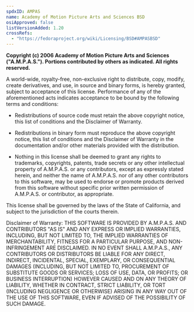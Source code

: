 ```yaml
---
spdxID: AMPAS
name: Academy of Motion Picture Arts and Sciences BSD
osiApproved: false
listVersionAdded: 1.20
crossRefs: 
  - "https://fedoraproject.org/wiki/Licensing/BSD#AMPASBSD"
---
```


**Copyright (c) 2006 Academy of Motion Picture Arts and Sciences ("A.M.P.A.S."). Portions contributed by others as indicated. All rights reserved.**

A world-wide, royalty-free, non-exclusive right to distribute, copy, modify, create derivatives, and use, in source and binary forms, is hereby granted, subject to acceptance of this license. Performance of any of the aforementioned acts indicates acceptance to be bound by the following terms and conditions:

* Redistributions of source code must retain the above copyright notice, this list of conditions and the Disclaimer of Warranty.

* Redistributions in binary form must reproduce the above copyright notice, this list of conditions and the Disclaimer of Warranty in the documentation and/or other materials provided with the distribution.

* Nothing in this license shall be deemed to grant any rights to trademarks, copyrights, patents, trade secrets or any other intellectual property of A.M.P.A.S. or any contributors, except as expressly stated herein, and neither the name of A.M.P.A.S. nor of any other contributors to this software, may be used to endorse or promote products derived from this software without specific prior written permission of A.M.P.A.S. or contributor, as appropriate.

This license shall be governed by the laws of the State of California, and subject to the jurisdiction of the courts therein.

Disclaimer of Warranty: THIS SOFTWARE IS PROVIDED BY A.M.P.A.S. AND CONTRIBUTORS "AS IS" AND ANY EXPRESS OR IMPLIED WARRANTIES, INCLUDING, BUT NOT LIMITED TO, THE IMPLIED WARRANTIES OF MERCHANTABILITY, FITNESS FOR A PARTICULAR PURPOSE, AND NON-INFRINGEMENT ARE DISCLAIMED. IN NO EVENT SHALL A.M.P.A.S., ANY CONTRIBUTORS OR DISTRIBUTORS BE LIABLE FOR ANY DIRECT, INDIRECT, INCIDENTAL, SPECIAL, EXEMPLARY, OR CONSEQUENTIAL DAMAGES (INCLUDING, BUT NOT LIMITED TO, PROCUREMENT OF SUBSTITUTE GOODS OR SERVICES; LOSS OF USE, DATA, OR PROFITS; OR BUSINESS INTERRUPTION) HOWEVER CAUSED AND ON ANY THEORY OF LIABILITY, WHETHER IN CONTRACT, STRICT LIABILITY, OR TORT (INCLUDING NEGLIGENCE OR OTHERWISE) ARISING IN ANY WAY OUT OF THE USE OF THIS SOFTWARE, EVEN IF ADVISED OF THE POSSIBILITY OF SUCH DAMAGE.
